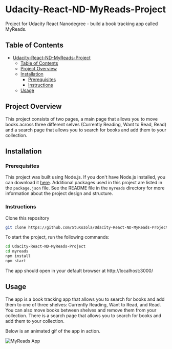 # Udacity-React-ND-MyReads-Project

Project for Udacity React Nanodegree - build a book tracking app called MyReads.

## Table of Contents

- [Udacity-React-ND-MyReads-Project](#udacity-react-nd-myreads-project)
  - [Table of Contents](#table-of-contents)
  - [Project Overview](#project-overview)
  - [Installation](#installation)
    - [Prerequisites](#prerequisites)
    - [Instructions](#instructions)
  - [Usage](#usage)

## Project Overview

This project consists of two pages, a main page that allows you to move books across three different selves (Currently Reading, Want to Read, Read) and a search page that allows you to search for books and add them to your collection.

## Installation

### Prerequisites

This project was built using Node.js. If you don't have Node.js installed, you can download it [here](https://nodejs.org/). Additional packages used in this project are listed in the `package.json` file. See the README file in the `myreads` directory for more information about the project design and structure.

### Instructions

Clone this repository

```bash
git clone https://github.com/StuKozola/Udacity-React-ND-MyReads-Project.git
```

To start the project, run the following commands:

```bash
cd Udacity-React-ND-MyReads-Project
cd myreads
npm install
npm start
```

The app should open in your default browser at http://localhost:3000/

## Usage

The app is a book tracking app that allows you to search for books and add them to one of three shelves: Currently Reading, Want to Read, and Read. You can also move books between shelves and remove them from your collection. There is a search page that allows you to search for books and add them to your collection.

Below is an animated gif of the app in action.

![MyReads App](./img/2024-05-16_14-59-08.gif)
